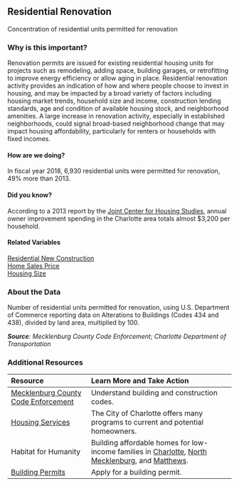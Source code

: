 ## Residential Renovation
Concentration of residential units permitted for renovation

### Why is this important?
Renovation permits are issued for existing residential housing units for projects such as remodeling, adding space, building garages, or retrofitting to improve energy efficiency or allow aging in place. Residential renovation activity provides an indication of how and where people choose to invest in housing, and may be impacted by a broad variety of factors including housing market trends, household size and income, construction lending standards, age and condition of available housing stock, and neighborhood amenities. A large increase in renovation activity, especially in established neighborhoods, could signal broad-based neighborhood change that may impact housing affordability, particularly for renters or households with fixed incomes. 

#### How are we doing?
In fiscal year 2018, 6,930 residential units were permitted for renovation, 49% more than 2013.
 
#### Did you know?
According to a 2013 report by the [Joint Center for Housing Studies](http://www.jchs.harvard.edu/research/improving-americas-housing), annual owner improvement spending in the Charlotte area totals almost $3,200 per household. 

#### Related Variables
<a href="javascript:void(0)" onclick="model.metricId = 'm8'">Residential New Construction</a>  
<a href="javascript:void(0)" onclick="model.metricId = 'm76'">Home Sales Price</a>  
<a href="javascript:void(0)" onclick="model.metricId = 'm6'">Housing Size</a>  

### About the Data
Number of residential units permitted for renovation, using U.S. Department of Commerce reporting data on Alterations to Buildings (Codes 434 and 438), divided by land area, multiplied by 100.

_**Source**: Mecklenburg County Code Enforcement; Charlotte Department of Transportation_

### Additional Resources
|Resource | Learn More and Take Action | 
|:--- | :--- |
|[Mecklenburg County Code Enforcement](https://www.mecknc.gov/luesa/codeenforcement/pages/default.aspx)| Understand building and construction codes.
|[Housing Services](http://charlottenc.gov/HNS/Housing/Pages/default.aspx)| The City of Charlotte offers many programs to current and potential homeowners.
|Habitat for Humanity|Building affordable homes for low-income families in [Charlotte](http://www.habitatcharlotte.org/), [North Mecklenburg](http://www.ourtownshabitat.org/), and [Matthews](http://www.habitatmatthews.org/).
|[Building Permits](https://www.mecknc.gov/luesa/codeenforcement/tools/homeowners/pages/default.aspx)| Apply for a building permit.